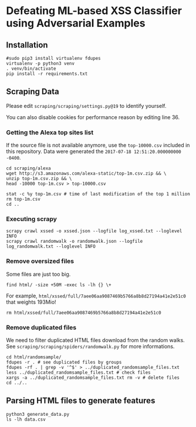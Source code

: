 
# Defeating ML-based XSS Classifier using Adversarial Examples

## Installation 

```
#sudo pip3 install virtualenv fdupes
virtualenv -p python3 venv
. venv/bin/activate
pip install -r requirements.txt
```


## Scraping Data

Please edit `scraping/scraping/settings.py@19` to identify yourself.

You can also disable cookies for performance reason by editing line 36.

### Getting the Alexa top sites list

If the source file is not available anymore, use the `top-10000.csv` included in this repository. Data were generated the `2017-07-18 12:51:20.000000000 -0400`.

```
cd scraping/alexa
wget http://s3.amazonaws.com/alexa-static/top-1m.csv.zip && \
unzip top-1m.csv.zip && \
head -10000 top-1m.csv > top-10000.csv

stat -c %y top-1m.csv # time of last modification of the top 1 million
rm top-1m.csv
cd ..
```

### Executing scrapy

```
scrapy crawl xssed -o xssed.json --logfile log_xssed.txt --loglevel INFO
scrapy crawl randomwalk -o randomwalk.json --logfile log_randomwalk.txt --loglevel INFO
```

### Remove oversized files

Some files are just too big.

```
find html/ -size +50M -exec ls -lh {} \+
```

For example, `html/xssed/full/7aee06aa9087469b5766a8b8d27194a41e2e51c0` that weights 193Mio!

```
rm html/xssed/full/7aee06aa9087469b5766a8b8d27194a41e2e51c0
```

### Remove duplicated files

We need to filter duplicated HTML files download from the random walks. See `scraping/scraping/spiders/randomwalk.py` for more informations.

```
cd html/randomsample/
fdupes -r . # see duplicated files by groups
fdupes -rf . | grep -v '^$' > ../duplicated_randomsample_files.txt
less ../duplicated_randomsample_files.txt # check files
xargs -a ../duplicated_randomsample_files.txt rm -v # delete files
cd ../..
```


## Parsing HTML files to generate features

```
python3 generate_data.py
ls -lh data.csv
```

